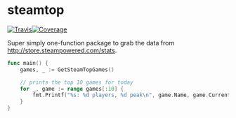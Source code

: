 # steamtop

[![Travis](https://img.shields.io/travis/Southclaws/steamtop.svg)](https://travis-ci.org/Southclaws/steamtop)[![Coverage](http://gocover.io/_badge/github.com/Southclaws/steamtop)](http://gocover.io/github.com/Southclaws/steamtop)

Super simply one-function package to grab the data from http://store.steampowered.com/stats.

```go
func main() {
    games, _ := GetSteamTopGames()

    // prints the top 10 games for today
    for _, game := range games[:10] {
		fmt.Printf("%s: %d players, %d peak\n", game.Name, game.CurrentPlayers, game.PeakPlayers)
    }
}
```
